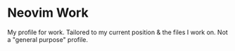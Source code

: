 # Neovim Work

My profile for work. Tailored to my current position & the files I work on. Not a "general purpose" profile.

